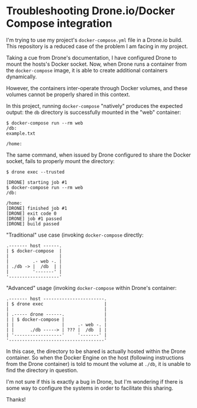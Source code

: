 # Troubleshooting Drone.io/Docker Compose integration

I'm trying to use my project's `docker-compose.yml` file in a Drone.io build.
This repository is a reduced case of the problem I am facing in my project.

Taking a cue from Drone's documentation, I have configured Drone to mount the
hosts's Docker socket. Now, when Drone runs a container from the
`docker-compose` image, it is able to create additional containers dynamically.

However, the containers inter-operate through Docker volumes, and these volumes
cannot be properly shared in this context.

In this project, running `docker-compose` "natively" produces the expected
output: the `db` directory is successfully mounted in the "web" container:

    $ docker-compose run --rm web
    /db:
    example.txt

    /home:

The same command, when issued by Drone configured to share the Docker socket,
fails to properly mount the directory:

    $ drone exec --trusted

    [DRONE] starting job #1
    $ docker-compose run --rm web
    /db:

    /home:
    [DRONE] finished job #1
    [DRONE] exit code 0
    [DRONE] job #1 passed
    [DRONE] build passed

"Traditional" use case (invoking `docker-compose` directly:

    .------- host ------.
    | $ docker-compose  |
    |                   |
    |         .- web -. |
    | ./db -> |  /db  | |
    |         '-------' |
    '-------------------'

"Advanced" usage (invoking `docker-compose` within Drone's container:

    .------- host -----------------------.
    | $ drone exec                       |
    |                                    |
    | .----- drone ------.               |
    | | $ docker-compose |               |
    | |                  |     .- web -. |
    | |      ./db -----> | ??? |  /db  | |
    | '------------------'     '-------' |
    '------------------------------------'

In this case, the directory to be shared is actually hosted within the Drone
container. So when the Docker Engine on the host (following instructions from
the Drone container) is told to mount the volume at `./db`, it is unable to
find the directory in question.

I'm not sure if this is exactly a bug in Drone, but I'm wondering if there is
some way to configure the systems in order to facilitate this sharing.

Thanks!
